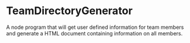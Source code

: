 # TeamDirectoryGenerator
A node program that will get user defined information for team members and generate a HTML document containing information on all members.
